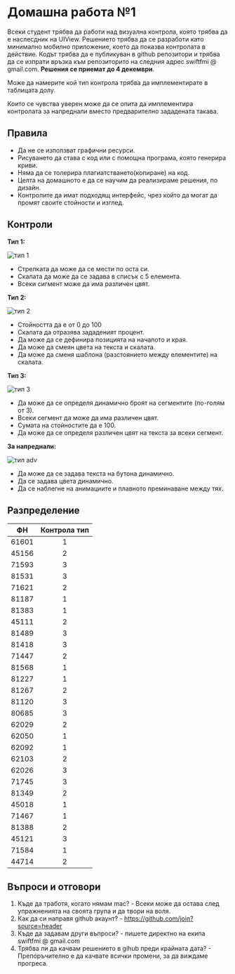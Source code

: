 # Домашна работа №1

Всеки студент трябва да работи над визуална контрола, която трябва да е наслесдник на UIView. Решението трябва да се разработи като минимално мобилно приложение, което да показва контролата в действие. Кодът трябва да е публикуван в github репозитори и трябва да се изпрати връзка към репозиторито на следния адрес swiftfmi @ gmail.com. __Решения се приемат до 4 декември__.

 Може да намерите кой тип контрола трябва да имплементирате в таблицата долу. 

Които се чувства уверен може да се опита да имплементира контролата за напреднали вместо предварително зададената такава.

##  Правила
* Да не се използват графични ресурси.
* Рисуването да става с код или с помощна програма, която генерира криви.
* Няма да се толерира плагиатстването(копиране) на код.
* Целта на домашното е да се научим да реализираме решения, по дизайн.
* Контролите да имат подходящ интерфейс, чрез който да могат да промят своите стойности и изглед.


## Контроли
__Тип 1:__ 

![тип 1](assets/1.jpg)


* Стрелката да може да се мести по оста си.
* Скалата да може да се задава в списък с 5 елемента.
* Всеки сигмент може да има различен цвят.

__Тип 2:__ 

![тип 2](assets/2.jpg)

* Стойността да е от 0 до 100
* Скалата да отразява зададеният процент.
* Да може да се дефинира позицията на началото и края.
* Да може да смеян цвета на текста и скалата.
* Да може да сменя шаблона (разстоянието между елементите) на скалата.

__Тип 3:__  

![тип 3](assets/3.jpg)

* Да може да се определя динамично броят на сегментите (по-голям от 3).
* Всеки сегмент да може да има различен цвят.
* Сумата на стойностите да е 100.
* Да може да се определя различен цвят на текста за всеки сегмент.

__За напреднали:__

![тип adv](assets/advanced.gif)

* Да може да се задава текста на бутона динамично.
* Да се задава цвета динамично.
* Да се наблегне на анимациите и плавното преминаване между тях.


## Разпределение
| ФН   |      Контрола тип |
|----------|:-------------:|
|61601|1|
|45156|2|
|71593|3|
|81531|3|
|71621|2|
|81187|1|
|81383|1|
|45111|2|
|81489|3|
|81418|3|
|71447|2|
|81568|1|
|81227|1|
|81267|2|
|81120|3|
|80685|3|
|62029|2|
|62050|1|
|62092|1|
|62103|2|
|62026|3|
|71745|3|
|81349|2|
|45018|1|
|71467|1|
|81388|2|
|45121|3|
|71584|1|
|44714|2|

## Въпроси и отговори

1. Къде да тработя, когато нямам mac? - Всеки може да остава след упражненията на своята група и да твори на воля.
2. Как да си направя github акаунт? - https://github.com/join?source=header
3. Къде да задавам други въпроси? - пишете директно на екипа swiftfmi @ gmail.com
4. Трябва ли да качвам решението в gihub преди крайната дата? - Препоръчително е да качвате всички промени, за да виждаме прогреса.
